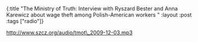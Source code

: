 {:title "The Ministry of Truth: Interview with Ryszard Bester and Anna Karewicz about wage theft among Polish-American workers "
:layout :post
:tags  ["radio"]}

<http://www.szcz.org/audio/tmot\_2009-12-03.mp3>


